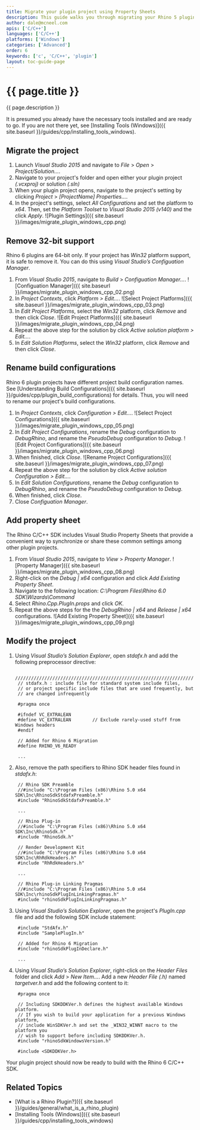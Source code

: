 ```yaml
---
title: Migrate your plugin project using Property Sheets
description: This guide walks you through migrating your Rhino 5 plugin project to Rhino 6 using Property Sheets.
author: dale@mcneel.com
apis: ['C/C++']
languages: ['C/C++']
platforms: ['Windows']
categories: ['Advanced']
order: 6
keywords: ['c', 'C/C++', 'plugin']
layout: toc-guide-page
---
```


# {{ page.title }}

{{ page.description }}

It is presumed you already have the necessary tools installed and are ready to go.  If you are not there yet, see [Installing Tools (Windows)]({{ site.baseurl }}/guides/cpp/installing_tools_windows).

## Migrate the project

1. Launch *Visual Studio 2015* and navigate to *File* > *Open* > *Project/Solution...*.
2. Navigate to your project's folder and open either your plugin project *(.vcxproj)* or solution *(.sln)*
3. When your plugin project opens, navigate to the project's setting by clicking *Project* > *[ProjectName] Properties...*.
4. In the project's settings, select *All Configurations* and set the platform to *x64*. Then, set the *Platform Toolset* to *Visual Studio 2015 (v140)* and the click *Apply*.
![Plugin Settings]({{ site.baseurl }}/images/migrate_plugin_windows_cpp.png)

## Remove 32-bit support

Rhino 6 plugins are 64-bit only. If your project has *Win32* platform support, it is safe to remove it. You can do this using *Visual Studio’s Configuation Manager*.

1. From *Visual Studio 2015*, navigate to *Build* > *Configuation Manager...*.
 ![Configuation Manager]({{ site.baseurl }}/images/migrate_plugin_windows_cpp_02.png)
2. In *Project Contexts*, click *Platform > Edit...*.
 ![Select Project Platforms]({{ site.baseurl }}/images/migrate_plugin_windows_cpp_03.png)
3. In *Edit Project Platforms*, select the *Win32* platform, click *Remove* and then click *Close*.
 ![Edit Project Platforms]({{ site.baseurl }}/images/migrate_plugin_windows_cpp_04.png)
4. Repeat the above step for the solution by click *Active solution platform > Edit...*.
5. In *Edit Solution Platforms*, select the *Win32* platform, click *Remove* and then click *Close*.

## Rename build configurations

Rhino 6 plugin projects have different project build configuration names. See [Understanding Build Configurations]({{ site.baseurl }}/guides/cpp/plugin_build_configurations) for details. Thus, you will need to rename our project's build configurations.

1. In *Project Contexts*, click *Configuration > Edit...*.
 ![Select Project Configurations]({{ site.baseurl }}/images/migrate_plugin_windows_cpp_05.png)
2. In *Edit Project Configurations*, rename the *Debug* configuration to *DebugRhino*, and rename the *PseudoDebug* configuration to *Debug*. 
 ![Edit Project Configurations]({{ site.baseurl }}/images/migrate_plugin_windows_cpp_06.png)
3. When finished, click *Close*.
 ![Rename Project Configurations]({{ site.baseurl }}/images/migrate_plugin_windows_cpp_07.png)
4. Repeat the above step for the solution by click *Active solution Configuration > Edit...*.
5. In *Edit Solution Configurations*, rename the *Debug* configuration to *DebugRhino*, and rename the *PseudoDebug* configuration to *Debug*. 
6. When finished, click *Close*.
7. Close *Configuation Manager*.

## Add property sheet

The Rhino C/C++ SDK includes Visual Studio Property Sheets that provide a convenient way to synchronize or share these common settings among other plugin projects.

1. From *Visual Studio 2015*, navigate to *View* > *Property Manager*.
 ![Property Manager]({{ site.baseurl }}/images/migrate_plugin_windows_cpp_08.png)
2. Right-click on the *Debug &#124; x64* configuration and click *Add Existing Property Sheet*.
3. Navigate to the following location: *C:\Program Files\Rhino 6.0 SDK\Wizards\Command*
4. Select *Rhino.Cpp.PlugIn.props* and click *OK*.
5. Repeat the above steps for the the *DebugRhino &#124; x64* and *Release &#124; x64* configurations.
 ![Add Existing Property Sheet]({{ site.baseurl }}/images/migrate_plugin_windows_cpp_09.png)

## Modify the project

1. Using *Visual Studio’s Solution Explorer*, open *stdafx.h* and add the following preprocessor directive:

        /////////////////////////////////////////////////////////////////////////////
        // stdafx.h : include file for standard system include files,
        // or project specific include files that are used frequently, but
        // are changed infrequently

        #pragma once

        #ifndef VC_EXTRALEAN
        #define VC_EXTRALEAN        // Exclude rarely-used stuff from Windows headers
        #endif

        // Added for Rhino 6 Migration
        #define RHINO_V6_READY
        
        ...
        
1. Also, remove the path specifiers to Rhino SDK header files found in *stdafx.h*:

        // Rhino SDK Preamble
        //#include "C:\Program Files (x86)\Rhino 5.0 x64 SDK\Inc\RhinoSdkStdafxPreamble.h"
        #include "RhinoSdkStdafxPreamble.h"
        
        ...

        // Rhino Plug-in
        //#include "C:\Program Files (x86)\Rhino 5.0 x64 SDK\Inc\RhinoSdk.h"
        #include "RhinoSdk.h"

        // Render Development Kit
        //#include "C:\Program Files (x86)\Rhino 5.0 x64 SDK\Inc\RhRdkHeaders.h"
        #include "RhRdkHeaders.h"
        
        ...
        
        // Rhino Plug-in Linking Pragmas
        //#include "C:\Program Files (x86)\Rhino 5.0 x64 SDK\Inc\rhinoSdkPlugInLinkingPragmas.h"
        #include "rhinoSdkPlugInLinkingPragmas.h"

1. Using *Visual Studio’s Solution Explorer*, open the project's *PlugIn.cpp* file and add the following SDK include statement:

        #include "StdAfx.h"
        #include "SamplePlugIn.h"
        
        // Added for Rhino 6 Migration
        #include "rhinoSdkPlugInDeclare.h"
        
        ...
        
1. Using *Visual Studio’s Solution Explorer*, right-click on the *Header Files* folder and click *Add* > *New Item...*. Add a new *Header File (.h)* named *targetver.h* and add the following content to it:

        #pragma once
        
        // Including SDKDDKVer.h defines the highest available Windows platform.
        // If you wish to build your application for a previous Windows platform, 
        // include WinSDKVer.h and set the _WIN32_WINNT macro to the platform you
        // wish to support before including SDKDDKVer.h.
        #include "rhinoSdkWindowsVersion.h"
        
        #include <SDKDDKVer.h>
        
Your plugin project should now be ready to build with the Rhino 6 C/C++ SDK.

## Related Topics

- [What is a Rhino Plugin?]({{ site.baseurl }}/guides/general/what_is_a_rhino_plugin)
- [Installing Tools (Windows)]({{ site.baseurl }}/guides/cpp/installing_tools_windows)

